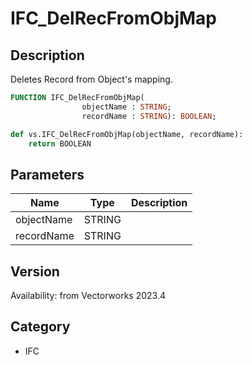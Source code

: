 # IFC_DelRecFromObjMap

## Description
Deletes Record from Object's mapping.

```pascal
FUNCTION IFC_DelRecFromObjMap(
				objectName : STRING;
				recordName : STRING): BOOLEAN;
```

```python
def vs.IFC_DelRecFromObjMap(objectName, recordName):
    return BOOLEAN
```

## Parameters
|Name|Type|Description|
|---|---|---|
|objectName|STRING|   |
|recordName|STRING|   |

## Version
Availability: from Vectorworks 2023.4

## Category
* IFC

